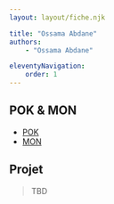```yaml
---
layout: layout/fiche.njk

title: "Ossama Abdane"
authors:
    - "Ossama Abdane"

eleventyNavigation:
    order: 1
---
```


## POK & MON

* [POK](./pok)
* [MON](./mon)

## Projet

> TBD
